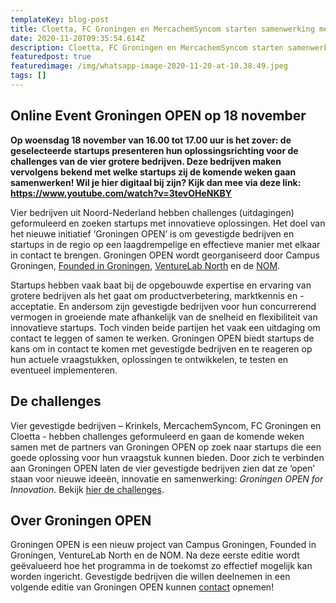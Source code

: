 ```yaml
---
templateKey: blog-post
title: Cloetta, FC Groningen en MercachemSyncom starten samenwerking met startups
date: 2020-11-20T09:35:54.614Z
description: Cloetta, FC Groningen en MercachemSyncom starten samenwerking met startups
featuredpost: true
featuredimage: /img/whatsapp-image-2020-11-20-at-10.38.49.jpeg
tags: []
---
```

## Online Event Groningen OPEN op 18 november

**Op woensdag 18 november van 16.00 tot 17.00 uur is het zover: de geselecteerde startups presenteren hun oplossingsrichting voor de challenges van de vier grotere bedrijven. Deze bedrijven maken vervolgens bekend met welke startups zij de komende weken gaan samenwerken! Wil je hier digitaal bij zijn? Kijk dan mee via deze link: <https://www.youtube.com/watch?v=3tevOHeNKBY>**



Vier bedrijven uit Noord-Nederland hebben challenges (uitdagingen) geformuleerd en zoeken startups met innovatieve oplossingen. Het doel van het nieuwe initiatief ‘Groningen OPEN’ is om gevestigde bedrijven en startups in de regio op een laagdrempelige en effectieve manier met elkaar in contact te brengen. Groningen OPEN wordt georganiseerd door Campus Groningen, [Founded in Groningen](http://foundedingroningen.com/), [VentureLab North](https://venturelabinternational.com/north/) en de [NOM](http://nom.nl/).

Startups hebben vaak baat bij de opgebouwde expertise en ervaring van grotere bedrijven als het gaat om productverbetering, marktkennis en -acceptatie. En andersom zijn gevestigde bedrijven voor hun concurrerend vermogen in groeiende mate afhankelijk van de snelheid en flexibiliteit van innovatieve startups. Toch vinden beide partijen het vaak een uitdaging om contact te leggen of samen te werken. Groningen OPEN biedt startups de kans om in contact te komen met gevestigde bedrijven en te reageren op hun actuele vraagstukken, oplossingen te ontwikkelen, te testen en eventueel implementeren.

## De challenges

Vier gevestigde bedrijven – Krinkels, MercachemSyncom, FC Groningen en Cloetta - hebben challenges geformuleerd en gaan de komende weken samen met de partners van Groningen OPEN op zoek naar startups die een goede oplossing voor hun vraagstuk kunnen bieden. Door zich te verbinden aan Groningen OPEN laten de vier gevestigde bedrijven zien dat ze ‘open’ staan voor nieuwe ideeën, innovatie en samenwerking: *Groningen OPEN for Innovation*. Bekijk [hier de challenges](https://campus.groningen.nl/groningen-open-for-innovation/de-challenges).

## Over Groningen OPEN

Groningen OPEN is een nieuw project van Campus Groningen, Founded in Groningen, VentureLab North en de NOM. Na deze eerste editie wordt geëvalueerd hoe het programma in de toekomst zo effectief mogelijk kan worden ingericht. Gevestigde bedrijven die willen deelnemen in een volgende editie van Groningen OPEN kunnen [contact](https://campus.groningen.nl/groningen-open-for-innovation/contactgegevens) opnemen!